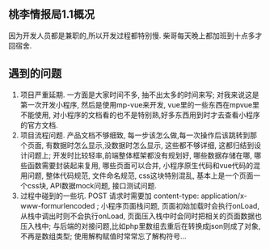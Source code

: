 ## 桃李情报局1.1概况
因为开发人员都是兼职的,所以开发过程都特别慢. 柴哥每天晚上都加班到十点多才回宿舍.

## 遇到的问题
1. 项目严重延期. 一方面是大家时间不多, 抽不出太多的时间来写; 对我来说这是第一次开发小程序, 然后是使用mp-vue来开发, vue里的一些东西在mpvue里不能使用, 对小程序的文档看的也不是特别熟,好多东西用到时才去查看小程序的官方文档.
2. 项目流程问题. 产品文档不够细致, 每一步该怎么做,每一次操作后该跳转到那个页面, 有数据时怎么显示,没数据时怎么显示, 这些都不够详细, 这都归结到设计问题上; 开发时比较轻率,前端整体框架都没有规划好, 哪些数据存储在哪, 哪些函数需要封装起来复用, 哪些页面可以合并, 小程序原生代码和vue代码的混用问题, 整体代码规范, 文件命名规范, css这块特别混乱, 基本上是一个页面一个css块, API数据mock问题, 接口测试问题.
3. 过程中碰到的一些坑. POST 请求时需要加 content-type: application/x-www-formurlencoded ; 小程序页面栈问题, 页面初始加载时会执行onLoad, 从栈中调出时则不会执行onLoad, 页面压入栈中时会同时把相关的页面数据也压入栈中; 与后端的对接问题,比如php里数组去重后在转换成json则成了对象,不再是数组类型; 使用解构赋值时常常忘了解构符号...